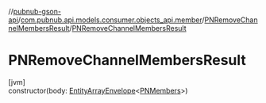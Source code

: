 //[pubnub-gson-api](../../../index.md)/[com.pubnub.api.models.consumer.objects_api.member](../index.md)/[PNRemoveChannelMembersResult](index.md)/[PNRemoveChannelMembersResult](-p-n-remove-channel-members-result.md)

# PNRemoveChannelMembersResult

[jvm]\
constructor(body: [EntityArrayEnvelope](../../com.pubnub.api.models.consumer.objects_api/-entity-array-envelope/index.md)&lt;[PNMembers](../-p-n-members/index.md)&gt;)

